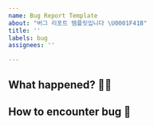 ```yaml
---
name: Bug Report Template
about: "버그 리포트 템플릿입니다 \U0001F41B"
title: ''
labels: bug
assignees: ''

---
```


## What happened? 🤷‍♀️

## How to encounter bug 🐛
